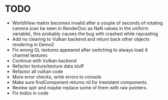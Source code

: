 # TODO

* WorldView matrix becomes invalid after a couple of seconds of rotating camera (can be seen in RenderDoc as NaN
values in the uniform variable), this probably causes the bug with crashed while raycasting
* Add no clearing to Vulkan backend and return back other objects rendering in Demo2
* Fix wrong GL textures appeared after switching to always load 4 channel textures
* Continue with Vulkan backend
* Refactor texture/texture data stuff
* Refactor all vulkan code
* More error checks, write errors to console
* Make sure findComponent returns nil for inexistent components.
* Review sptr and maybe replace some of them with raw pointers.
* Fix todos in code